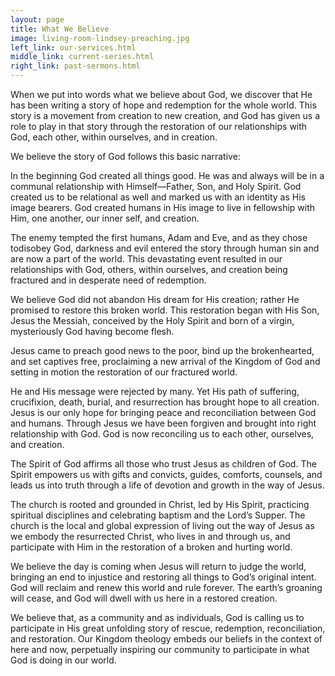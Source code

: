 ```yaml
---
layout: page
title: What We Believe
image: living-room-lindsey-preaching.jpg
left_link: our-services.html
middle_link: current-series.html
right_link: past-sermons.html
---
```


When we put into words what we believe about God, we discover that He has been writing a story of hope and redemption for the whole world. This story is a movement from creation to new creation, and God has given us a role to play in that story through the restoration of our relationships with God, each other, within ourselves, and in creation.

We believe the story of God follows this basic narrative:

In the beginning God created all things good. He was and always will be in a communal relationship with Himself—Father, Son, and Holy Spirit. God created us to be relational as well and marked us with an identity as His image bearers. God created humans in His image to live in fellowship with Him, one another, our inner self, and creation.

The enemy tempted the first humans, Adam and Eve, and as they chose todisobey God, darkness and evil entered the story through human sin and are now a part of the world. This devastating event resulted in our relationships with God, others, within ourselves, and creation being fractured and in desperate need of redemption.

We believe God did not abandon His dream for His creation; rather He promised to restore this broken world. This restoration began with His Son, Jesus the Messiah, conceived by the Holy Spirit and born of a virgin, mysteriously God having become flesh.

Jesus came to preach good news to the poor, bind up the brokenhearted, and set captives free, proclaiming a new arrival of the Kingdom of God and setting in motion the restoration of our fractured world.

He and His message were rejected by many. Yet His path of suffering, crucifixion, death, burial, and resurrection has brought hope to all creation. Jesus is our only hope for bringing peace and reconciliation between God and humans. Through Jesus we have been forgiven and brought into right relationship with God. God is now reconciling us to each other, ourselves, and creation.

The Spirit of God affirms all those who trust Jesus as children of God. The Spirit empowers us with gifts and convicts, guides, comforts, counsels, and leads us into truth through a life of devotion and growth in the way of Jesus.

The church is rooted and grounded in Christ, led by His Spirit, practicing spiritual disciplines and celebrating baptism and the Lord’s Supper. The church is the local and global expression of living out the way of Jesus as we embody the resurrected Christ, who lives in and through us, and participate with Him in the restoration of a broken and hurting world.

We believe the day is coming when Jesus will return to judge the world, bringing an end to injustice and restoring all things to God’s original intent. God will reclaim and renew this world and rule forever. The earth’s groaning will cease, and God will dwell with us here in a restored creation.

We believe that, as a community and as individuals, God is calling us to participate in His  great unfolding story of rescue, redemption, reconciliation, and restoration. Our Kingdom theology embeds our beliefs in the context of here and now, perpetually inspiring our community to participate in what God is doing in our world.

